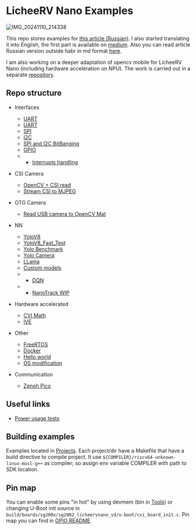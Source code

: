 # LicheeRV Nano Examples
![IMG_20241110_214338](https://github.com/user-attachments/assets/bbc0e666-5dd2-4052-b9cc-615e3a9bda76)

This repo stores examples for [this article (Russian)](https://habr.com/ru/articles/880230/). I also started translating it into English, the first part is available on [medium](https://medium.com/@ret7020/licheerv-nano-ai-board-first-steps-d05e7999dd29). Also you can read article Russian version outside habr in md format [here](https://github.com/ret7020/LicheeRVNanoArticle).

I am also working on a deeper adaptation of opencv mobile for LicheeRV Nano (including hardware acceleration on NPU). The work is carried out in a separate [repository](https://github.com/ret7020/CVI_HW_OpenCV).

## Repo structure

- Interfaces
    - [UART](Projects/Interfaces/UART)
    - [UART](Projects/Interfaces/UART_RX)
    - [SPI](Projects/Interfaces/SPI)
    - [I2C](Projects/Interfaces/I2C)
    - [SPI and I2C BitBanging](Projects/Interfaces/BitBanging)
    - [GPIO](Projects/GPIO)
    - - [Interrupts handling](Projects/Interrupts)

- CSI Camera
    - [OpenCV + CSI read](Projects/OpenCV_CSI_Camera)
    - [Stream CSI to MJPEG](Projects/MJPEGStream)

- OTG Camera
    - [Read USB camera to OpenCV Mat](Projects/OTGCamera)

- NN
    - [YoloV8](Projects/Yolov8)
    - [YoloV8_Fast_Test](Projects/Yolov8)
    - [Yolo Benchmark](Projects/Yolo_Benchmark)
    - [Yolo Camera](Projects/YoloCamera)
    - [LLama](Projects/LLama)
    - [Custom models](Projects/CustomModels)
    - - [DQN](Projects/CustomModels/DQN)
    - - [NanoTrack WIP](Projects/CustomModels/NanoTrack)

- Hardware accelerated
    - [CVI Math](Projects/CVIMath)
    - [IVE](Projects/CVIMath)

- Other
    - [FreeRTOS](Projects/FreeRTOS)
    - [Docker](Projects/Docker)
    - [Hello world](Projects/HelloWorld)
    - [OS modification](Projects/CustomBuildOptimization)

- Communication
    - [Zenoh Pico](Projects/ZenohPico)

## Useful links
- [Power usage tests](https://docs.google.com/document/d/1rqYGW91RLbdtiySxgSRCPxvIl0TrY_t7PZlEEJFMUWQ/edit?usp=sharing)

## Building examples
Examples located in [Projects](Projects/). Each project/dir have a Makefile that have a build directive to compile project. It use `${COMPILER}/riscv64-unknown-linux-musl-g++` as compiler; so assign env variable COMPILER with path to SDK location.

## Pin map
You can enable some pins "in hot" by using devmem (bin in [Tools](Tools)) or changing U-Boot init source in `build/boards/sg200x/sg2002_licheervnano_sd/u-boot/cvi_board_init.c`. Pin map you can find in [GPIO README](Projects/GPIO/README.md).
